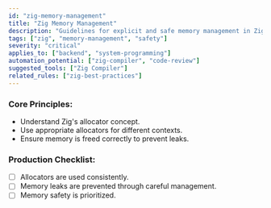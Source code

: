 ```yaml
---
id: "zig-memory-management"
title: "Zig Memory Management"
description: "Guidelines for explicit and safe memory management in Zig."
tags: ["zig", "memory-management", "safety"]
severity: "critical"
applies_to: ["backend", "system-programming"]
automation_potential: ["zig-compiler", "code-review"]
suggested_tools: ["Zig Compiler"]
related_rules: ["zig-best-practices"]
---
```


### Core Principles:
- Understand Zig's allocator concept.
- Use appropriate allocators for different contexts.
- Ensure memory is freed correctly to prevent leaks.

### Production Checklist:
- [ ] Allocators are used consistently.
- [ ] Memory leaks are prevented through careful management.
- [ ] Memory safety is prioritized.
